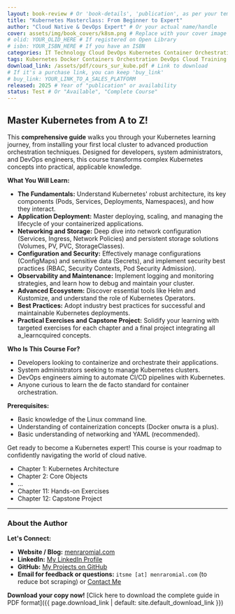 ```yaml
---
layout: book-review # Or 'book-details', 'publication', as per your template
title: "Kubernetes Masterclass: From Beginner to Expert"
author: "Cloud Native & DevOps Expert" # Or your actual name/handle
cover: assets/img/book_covers/k8sm.png # Replace with your cover image path
# olid: YOUR_OLID_HERE # If registered on Open Library
# isbn: YOUR_ISBN_HERE # If you have an ISBN
categories: IT Technology Cloud DevOps Kubernetes Container Orchestration
tags: Kubernetes Docker Containers Orchestration DevOps Cloud Training Tutorial
download_link: /assets/pdf/cours_sur_kube.pdf # Link to download
# If it's a purchase link, you can keep 'buy_link'
# buy_link: YOUR_LINK_TO_A_SALES_PLATFORM
released: 2025 # Year of "publication" or availability
status: Test # Or "Available", "Complete Course"
---
```


## Master Kubernetes from A to Z!

This **comprehensive guide** walks you through your Kubernetes learning journey, from installing your first local cluster to advanced production orchestration techniques. Designed for developers, system administrators, and DevOps engineers, this course transforms complex Kubernetes concepts into practical, applicable knowledge.

**What You Will Learn:**

*   **The Fundamentals:** Understand Kubernetes' robust architecture, its key components (Pods, Services, Deployments, Namespaces), and how they interact.
*   **Application Deployment:** Master deploying, scaling, and managing the lifecycle of your containerized applications.
*   **Networking and Storage:** Deep dive into network configuration (Services, Ingress, Network Policies) and persistent storage solutions (Volumes, PV, PVC, StorageClasses).
*   **Configuration and Security:** Effectively manage configurations (ConfigMaps) and sensitive data (Secrets), and implement security best practices (RBAC, Security Contexts, Pod Security Admission).
*   **Observability and Maintenance:** Implement logging and monitoring strategies, and learn how to debug and maintain your cluster.
*   **Advanced Ecosystem:** Discover essential tools like Helm and Kustomize, and understand the role of Kubernetes Operators.
*   **Best Practices:** Adopt industry best practices for successful and maintainable Kubernetes deployments.
*   **Practical Exercises and Capstone Project:** Solidify your learning with targeted exercises for each chapter and a final project integrating all a_learncquired concepts.

**Who Is This Course For?**

*   Developers looking to containerize and orchestrate their applications.
*   System administrators seeking to manage Kubernetes clusters.
*   DevOps engineers aiming to automate CI/CD pipelines with Kubernetes.
*   Anyone curious to learn the de facto standard for container orchestration.

**Prerequisites:**

*   Basic knowledge of the Linux command line.
*   Understanding of containerization concepts (Docker опыта is a plus).
*   Basic understanding of networking and YAML (recommended).

Get ready to become a Kubernetes expert! This course is your roadmap to confidently navigating the world of cloud native.

*   Chapter 1: Kubernetes Architecture
*   Chapter 2: Core Objects
*   ...
*   Chapter 11: Hands-on Exercises
*   Chapter 12: Capstone Project

---

### About the Author

**Let's Connect:**

*   **Website / Blog:** [menraromial.com](https://menraromial.com)
*   **LinkedIn:** [My LinkedIn Profile](https://www.linkedin.com/in/menraromial/)
*   **GitHub:** [My Projects on GitHub](https://github.com/menraromial/)
*   **Email for feedback or questions:** `itsme [at] menraromial.com` (to reduce bot scraping) or [Contact Me](mailto:itsme@menraromial.com)


**Download your copy now!**
[Click here to download the complete guide in PDF format]({{ page.download_link | default: site.default_download_link }})
